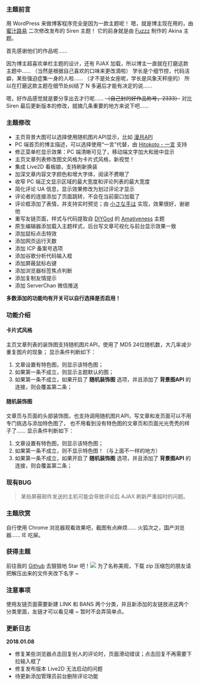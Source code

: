 ### 主题前言

用 WordPress 来做博客程序完全是因为一款主题呢！
嗯，就是博主现在用的，由 [蜜汁路易](https://www.cssplus.org/ "蜜汁路易") 二次修改发布的 Siren 主题！
它的前身就是由 [Fuzzz](http://fui.im/ "Fuzzz") 制作的 Akina 主题。

首先感谢他们的作品呢……

因为博主超喜欢单栏主题的设计，还有 PJAX 加载，所以博主一直就在打磨这款主题中……
（当然是根据自己喜欢的口味来更改滴啦）
学长是个细节控，代码洁癖，某些强迫症集一身的人啦……
（才不是处女座呢，学长是风象天秤座的）
所以在打磨这款主题在细节处纠结了 N 多遍后才能有决定的说……

嗯，好作品感觉就是要分享出去才行呢……
~~（自己封的好作品称号，2333）~~
对比 Siren 最后更新版本的修改，就摘几条重要的地方来说下吧……

### 主题修改

- 主页背景大图可以选择使用随机图片API显示，比如 [漫月API](https://random.ikmoe.com/ "漫月API")
- PC 端首页的博主描述，可以选择使用“一言”代替，由 [Hitokoto - 一言](http://hitokoto.cn/ "Hitokoto - 一言") 支持
- 修正菜单栏显示效果：PC 端清晰可见了，移动端文字加大和居中显示
- 主页文章列表修改图文风格为卡片式风格，新视觉！
- 集成 Live2D 看板娘，支持刷新换装
- 加深文章内容文字颜色和增大字体，阅读不费眼了
- 收窄 PC 端正文显示区域的最大宽度和评论列表的最大宽度
- 简化评论 UA 信息，显示效果修改为划过评论才显示
- 评论者的连接添加了页面跳转，不会在当前窗口加载了
- 评论框添加了表情，并支持实时预览；由 [小さな手は](http://www.littlehands.site/ "小さな手は") 实现，效果很好，谢谢他
- 重写友链页面，样式与代码提取自 [DIYGod](https://diygod.me/ "DIYGod") 的 [Amativeness](https://github.com/DIYgod/Amativeness "Amativeness") 主题
- 原生编辑器添加载入主题样式，后台写文章可视化与前台显示效果一致
- 添加鼠标点击特效
- 添加网页运行天数
- 添加 ICP 备案号选项
- 添加谷歌分析代码输入框
- 添加屏蔽鼠标右键
- 添加浏览器标签焦点判断
- 添加复制友情提示
- 添加 ServerChan 微信推送

**多数添加的功能均有开关可以自行选择是否启用！**

### 功能介绍

#### 卡片式风格

主页文章列表的装饰图支持随机图片API，使用了 MD5 24位随机数，大几率减少重复图片的现象；
显示条件判断如下：
1. 文章设置有特色图，则显示该特色图；
2. 如果第一条不成立，则显示主题默认的图；
3. 如果第一条不成立，如果开启了 **随机装饰图** 选项，并且添加了 **背景图API** 的连接，则会覆盖第二条；

#### 随机装饰图

文章页与页面的头部装饰图，也支持调用随机图片API，写文章和发页面可以不用专门挑选与添加特色图了，
也不用看到没有特色图的文章页和页面光光秃秃的样子了……
显示条件判断如下：
1. 文章设置有特色图，则显示该特色图；
2. 如果第一条不成立，则不显示特色图！（与上面不一样的地方）
3. 如果第一条不成立，如果开启了 **随机装饰图** 选项，并且添加了 **背景图API** 的连接，则会覆盖第二条；

### 现有BUG
> 某些屏蔽邮件发送的主机可能会导致评论后 AJAX 刷新严重超时的问题。

### 主题欣赏
自行使用 Chrome 浏览器观看效果吧，截图有点麻烦……
火狐次之，国产浏览器……
IE 吃屎。

### 获得主题
前往我的 [Github](https://github.com/galnetwen/H-Siren "Github") 去狠狠地 Star 吧！![](https://haremu.com/wp-content/themes/Siren/OwO/images/emoticon_002.png)
为了名称美观，下载 zip 压缩包的朋友请把解压出来的文件夹改下名字 ~

### 注意事项
使用友链页面需要新建 LINK 和 BANS 两个分类，并且新添加的友链放进这两个分类里面，友链才可以看见噢 ~
暂时不会弄简单点。

### 更新日志
**2018.01.08**
- 修复某些浏览器点击回复别人的评论时，页面滑动错误；点击回复不再需要下拉输入框了
- 修复发布版本 Live2D 无法启动的问题
- 待更新添加管理员前台删除评论功能